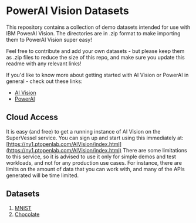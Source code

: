 # PowerAI Vision Datasets

This repository contains a collection of demo datasets intended for use with IBM PowerAI Vision. The directories are in .zip format to make importing them to PowerAI Vision super easy!

Feel free to contribute and add your own datasets - but please keep them as .zip files to reduce the size of this repo, and make sure you update this readme with any relevant links!

If you'd like to know more about getting started with AI Vision or PowerAI in general - check out these links:

* [AI Vision](https://developer.ibm.com/linuxonpower/deep-learning-powerai/technology-previews/powerai-vision/)
* [PowerAI](https://developer.ibm.com/linuxonpower/deep-learning-powerai/)

## Cloud Access

It is easy (and free) to get a running instance of AI Vision on the SuperVessel service. You can sign up and start using this immediately at: [https://ny1.ptopenlab.com/AIVision/index.html](https://ny1.ptopenlab.com/AIVision/index.html)
There are some limitations to this service, so it is advised to use it only for simple demos and test workloads, and not for any production use cases. For instance, there are limits on the amount of data that you can work with, and many of the APIs generated will be time limited.


## Datasets

1. [MNIST](https://github.com/ChrisParsonsDev/paiv_datasets/tree/master/MNIST)
2. [Chocolate](./chocolate/)
